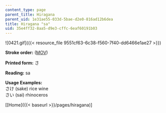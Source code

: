 ```yaml
---
content_type: page
parent_title: Hiragana
parent_uid: 1e31ae55-033d-5bae-d2e0-816ad12b6dea
title: Hiragana "sa"
uid: 35e4ff32-8aa5-d9e3-cffc-6eaf60191b03
---
```


![0421.gif]({{< resource_file 9551cf63-6c38-f560-7f40-dd6466e1ae27 >}})

**Stroke order:** ([MOV](http://www.archive.org/download/MITRES21F.01S10_HIRAGANA_CHARACTERS/0421.mov))

**Printed form:** さ

**Reading:** sa

**Usage Examples:**  
さけ (sake) rice wine  
さい (sai) rhinoceros

  
\[[Home]({{< baseurl >}}/pages/hiragana)\]